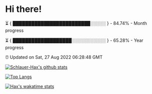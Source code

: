 # Hi there!

⏳ { █████████████████████████░░░░░ } - 84.74% - Month progress

⏳ { ███████████████████░░░░░░░░░░░ } - 65.28% - Year progress

⏰ Updated on Sat, 27 Aug 2022 06:28:48 GMT


[![Schlauer-Hax's github stats](https://github-readme-stats.vercel.app/api?username=Schlauer-Hax&show_icons=true&theme=dark&count_private=true)](https://github.com/Schlauer-Hax)


[![Top Langs](https://github-readme-stats.vercel.app/api/top-langs/?username=Schlauer-Hax&layout=compact&theme=dark)](https://github.com/Schlauer-Hax?tab=repositories)


[![Hax's wakatime stats](https://github-readme-stats.vercel.app/api/wakatime?username=Hax&theme=dark)](https://wakatime.com/@Hax)

